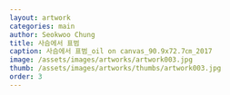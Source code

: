 ```yaml
---
layout: artwork
categories: main
author: Seokwoo Chung
title: 사슴에서 표범
caption: 사슴에서 표범_oil on canvas_90.9x72.7㎝_2017
image: /assets/images/artworks/artwork003.jpg
thumb: /assets/images/artworks/thumbs/artwork003.jpg
order: 3
---
```

